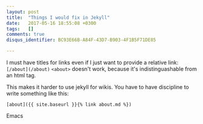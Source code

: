 ```yaml
---
layout: post
title:  "Things I would fix in Jekyll"
date:   2017-05-16 18:55:08 +0300
tags:   []
comments: true
disqus_identifier: BC93E66B-A84F-43D7-B903-4F1B5F71DE85

---
```


I must have titles for links even if I just want to provide a relative link: `[/about](/about)`
`<about>` doesn't work, because it's indistinguashable from an html tag.

This makes it harder to use jekyll for wikis. You have to have discipline to write something like this:

```
[about]({{ site.baseurl }}{% link about.md %})
```

Emacs

